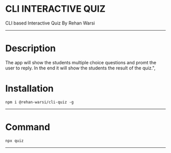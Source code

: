# CLI INTERACTIVE QUIZ

CLI based Interactive Quiz By Rehan Warsi

---

# Description 
The app will show the students multiple choice questions and promt the user to reply. In the end it will show the students the result of the quiz.",


# Installation

    npm i @rehan-warsi/cli-quiz -g

---

# Command

    npx quiz

---


